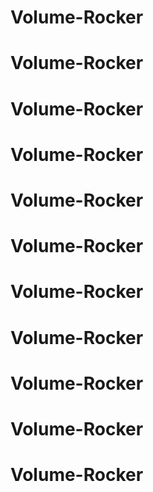 # Volume-Rocker
# Volume-Rocker
# Volume-Rocker
# Volume-Rocker
# Volume-Rocker
# Volume-Rocker
# Volume-Rocker
# Volume-Rocker
# Volume-Rocker
# Volume-Rocker
# Volume-Rocker
